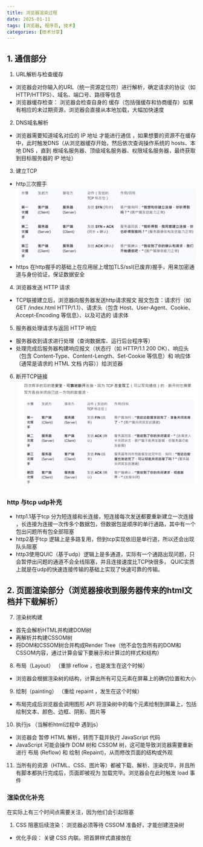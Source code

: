 ```yaml
---
title: 浏览器渲染过程
date: 2025-01-11
tags: [浏览器, 程序员, 技术]
categories: [技术分享]
---
```

## 1. 通信部分
  1. URL解析与检查缓存
  - 浏览器会对你输入的URL（统一资源定位符）进行解析，确定请求的协议（如 HTTP/HTTPS）、域名、端口号、路径等信息
  - 浏览器缓存检查： 浏览器会检查自身的 缓存（包括强缓存和协商缓存）如果有相应的未过期资源，浏览器会直接从本地加载，大幅加快速度
  2. DNS域名解析
  - 浏览器需要知道域名对应的 IP 地址 才能进行通信 ，如果想要的资源不在缓存中，此时触发DNS（从浏览器缓存开始，然后依次查询操作系统的 hosts、本地 DNS ，直到 根域名服务器、顶级域名服务器、权限域名服务器，最终获取到目标服务器的 IP 地址）
  3. 建立TCP
  - http三次握手 
  ![alt text](/images/tcp1.png)
  - https 在http握手的基础上在应用层上增加TLS/ssl(已废弃)握手，用来加密通道与身份验证，保证数据安全
  4. 浏览器发送 HTTP 请求
  - TCP联接建立后，浏览器向服务器发送http请求报文 报文包含：请求行（如 GET /index.html HTTP/1.1）、请求头（包含 Host、User-Agent、Cookie、Accept-Encoding 等信息）、以及可选的 请求体
  5. 服务器处理请求与返回 HTTP 响应
  - 服务器收到请求进行处理（查询数据库、运行后台程序等）
  - 处理完成后服务器构建响应报文（状态行（如 HTTP/1.1 200 OK）、响应头（包含 Content-Type、Content-Length、Set-Cookie 等信息）和 响应体（通常是请求的 HTML 文档 内容））给浏览器
  6. 断开TCP链接
  ![alt text](/images/tcp2.png)

  ### http 与tcp udp补充
  - http1.1基于tcp 分为短连接和长连接，短连接每次发送都要重新建立一次连接 ，长连接为连接一次传多个数据包，但数据包是顺序的单行通路，其中有一个包出问题所有包全部阻塞
  - http2基于tcp 逻辑上是多路复用，但到tcp实现依旧是单行道，所以还会出现 队头阻塞
  - http3使用QUIC（基于udp）逻辑上是多通道，实际有一个通路出现问题，只会暂停出问题的通道不会全线阻塞，并且连接速度比TCP快很多，
  QUIC实质上就是在udp的快速连接传输的基础上实现了快速可靠的传输。

  ## 2. 页面渲染部分（浏览器接收到服务器传来的html文档并下载解析）
  7. 渲染树构建
  - 首先会解析HTML并构建DOM树
  - 再解析并构建CSSOM树
  - 将DOM和CSSOM树合并构成Render Tree（他不会包含所有的DOM和CSSOM内容，通过计算会留下要展示和计算过的样式和结构）
  8. 布局（Layout）   （重排 reflow ，也是发生在这个时候）
  - 浏览器会根据渲染树的结构，计算出所有可见元素在屏幕上的确切位置和大小
  9. 绘制（painting）  （重绘 repaint ，发生在这个时候）
  - 布局完成后浏览器会调用图形 API 将渲染树中的每个元素绘制到屏幕上，包括绘制文本、颜色、边框、阴影、图片等
  10. 执行js （当解析html过程中 遇到js）
  - 浏览器会 暂停 HTML 解析，转而下载并执行 JavaScript 代码
  - JavaScript 可能会操作 DOM 树和 CSSOM 树，这可能导致浏览器需要重新进行 布局 (Reflow) 和 绘制 (Repaint)，从而修改页面的结构或外观
  11. 当所有的资源（HTML、CSS、图片等）都被下载、解析、渲染完毕，并且所有脚本都执行完成后，页面即被视为 加载完毕。浏览器会在此时触发 load 事件

  ### 渲染优化补充
  在实际上有三个时间点需要关注，因为他们会引起阻塞
  1. CSS 阻塞后续渲染： 浏览器必须等待 CSSOM 准备好，才能创建渲染树 
  - 优化手段： 关键 CSS 内联。把首屏样式直接放在 <style> 中，减少外部文件延迟，非关键 CSS 可以使用 <link rel="preload" as="style" onload="..."> 异步加载
  2. JavaScript 阻塞 (JS 阻塞 DOM 构建和渲染)
  - ![alt text](/images/jsZuSe.png)
  - 这里也可以分割js加载优先级高的js部分，其他部分延迟加载
  3. **首页显示与交互阻塞** （首次绘制（FCP）也就是白屏时间问题，可交互时间（TTI）也就是首页加载了但功能还不能用问题）
  实际上我们可以通过SSR（服务端渲染），注水 (Hydration)来优化FCP与TTI
    * 首先，我们的项目最终是跑在服务器上的，本地加载需要向服务器来请求并下载真实的html，css,js本地，浏览器再去解析这些东西得到最终展示的文档并展示出来，那么我们要知道的是，本地（客户端）的计算能力是要弱于实际上的服务端的，那SSR实质上就是在服务端运行框架的js内容生成对应的HTML（主要是那些js创建的DOM结构会阻塞html渲染，所以这里解决的主要也是js创建的DOM，css也仍然阻塞）字符串，把这个开箱就能用的文档发给客户端就可以快速的展示出实际页面了（由于服务端运算快，也不用等待JS下载执行） 
    * 然后浏览器开始注水，浏览器下载并执行对应的JS代码（这里就是事件相关的东西了） ，把相应到事件绑定有DOM上，并监听，然后用户就可以交互了